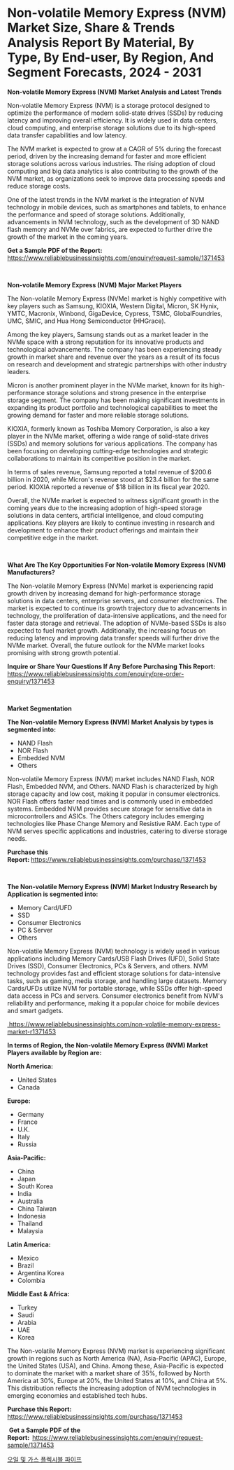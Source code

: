 <p><h1>Non-volatile Memory Express (NVM) Market Size, Share & Trends Analysis Report By Material, By Type, By End-user, By Region, And Segment Forecasts, 2024 - 2031</h1></p><p><strong>Non-volatile Memory Express (NVM) Market Analysis and Latest Trends</strong></p>
<p><p>Non-volatile Memory Express (NVM) is a storage protocol designed to optimize the performance of modern solid-state drives (SSDs) by reducing latency and improving overall efficiency. It is widely used in data centers, cloud computing, and enterprise storage solutions due to its high-speed data transfer capabilities and low latency.</p><p>The NVM market is expected to grow at a CAGR of 5% during the forecast period, driven by the increasing demand for faster and more efficient storage solutions across various industries. The rising adoption of cloud computing and big data analytics is also contributing to the growth of the NVM market, as organizations seek to improve data processing speeds and reduce storage costs.</p><p>One of the latest trends in the NVM market is the integration of NVM technology in mobile devices, such as smartphones and tablets, to enhance the performance and speed of storage solutions. Additionally, advancements in NVM technology, such as the development of 3D NAND flash memory and NVMe over fabrics, are expected to further drive the growth of the market in the coming years.</p></p>
<p><strong>Get a Sample PDF of the Report:&nbsp;</strong> <a href="https://www.reliablebusinessinsights.com/enquiry/request-sample/1371453">https://www.reliablebusinessinsights.com/enquiry/request-sample/1371453</a></p>
<p>&nbsp;</p>
<p><strong>Non-volatile Memory Express (NVM) Major Market Players</strong></p>
<p><p>The Non-volatile Memory Express (NVMe) market is highly competitive with key players such as Samsung, KIOXIA, Western Digital, Micron, SK Hynix, YMTC, Macronix, Winbond, GigaDevice, Cypress, TSMC, GlobalFoundries, UMC, SMIC, and Hua Hong Semiconductor (HHGrace).</p><p>Among the key players, Samsung stands out as a market leader in the NVMe space with a strong reputation for its innovative products and technological advancements. The company has been experiencing steady growth in market share and revenue over the years as a result of its focus on research and development and strategic partnerships with other industry leaders.</p><p>Micron is another prominent player in the NVMe market, known for its high-performance storage solutions and strong presence in the enterprise storage segment. The company has been making significant investments in expanding its product portfolio and technological capabilities to meet the growing demand for faster and more reliable storage solutions.</p><p>KIOXIA, formerly known as Toshiba Memory Corporation, is also a key player in the NVMe market, offering a wide range of solid-state drives (SSDs) and memory solutions for various applications. The company has been focusing on developing cutting-edge technologies and strategic collaborations to maintain its competitive position in the market.</p><p>In terms of sales revenue, Samsung reported a total revenue of $200.6 billion in 2020, while Micron's revenue stood at $23.4 billion for the same period. KIOXIA reported a revenue of $18 billion in its fiscal year 2020.</p><p>Overall, the NVMe market is expected to witness significant growth in the coming years due to the increasing adoption of high-speed storage solutions in data centers, artificial intelligence, and cloud computing applications. Key players are likely to continue investing in research and development to enhance their product offerings and maintain their competitive edge in the market.</p></p>
<p>&nbsp;</p>
<p><strong>What Are The Key Opportunities For Non-volatile Memory Express (NVM) Manufacturers?</strong></p>
<p><p>The Non-volatile Memory Express (NVMe) market is experiencing rapid growth driven by increasing demand for high-performance storage solutions in data centers, enterprise servers, and consumer electronics. The market is expected to continue its growth trajectory due to advancements in technology, the proliferation of data-intensive applications, and the need for faster data storage and retrieval. The adoption of NVMe-based SSDs is also expected to fuel market growth. Additionally, the increasing focus on reducing latency and improving data transfer speeds will further drive the NVMe market. Overall, the future outlook for the NVMe market looks promising with strong growth potential.</p></p>
<p><strong>Inquire or Share Your Questions If Any Before Purchasing This Report:</strong> <a href="https://www.reliablebusinessinsights.com/enquiry/pre-order-enquiry/1371453">https://www.reliablebusinessinsights.com/enquiry/pre-order-enquiry/1371453</a></p>
<p>&nbsp;</p>
<p><strong>Market Segmentation</strong></p>
<p><strong>The Non-volatile Memory Express (NVM) Market Analysis by types is segmented into:</strong></p>
<p><ul><li>NAND Flash</li><li>NOR Flash</li><li>Embedded NVM</li><li>Others</li></ul></p>
<p><p>Non-volatile Memory Express (NVM) market includes NAND Flash, NOR Flash, Embedded NVM, and Others. NAND Flash is characterized by high storage capacity and low cost, making it popular in consumer electronics. NOR Flash offers faster read times and is commonly used in embedded systems. Embedded NVM provides secure storage for sensitive data in microcontrollers and ASICs. The Others category includes emerging technologies like Phase Change Memory and Resistive RAM. Each type of NVM serves specific applications and industries, catering to diverse storage needs.</p></p>
<p><strong>Purchase this Report:&nbsp;</strong><a href="https://www.reliablebusinessinsights.com/purchase/1371453">https://www.reliablebusinessinsights.com/purchase/1371453</a></p>
<p>&nbsp;</p>
<p><strong>The Non-volatile Memory Express (NVM) Market Industry Research by Application is segmented into:</strong></p>
<p><ul><li>Memory Card/UFD</li><li>SSD</li><li>Consumer Electronics</li><li>PC & Server</li><li>Others</li></ul></p>
<p><p>Non-volatile Memory Express (NVM) technology is widely used in various applications including Memory Cards/USB Flash Drives (UFD), Solid State Drives (SSD), Consumer Electronics, PCs & Servers, and others. NVM technology provides fast and efficient storage solutions for data-intensive tasks, such as gaming, media storage, and handling large datasets. Memory Cards/UFDs utilize NVM for portable storage, while SSDs offer high-speed data access in PCs and servers. Consumer electronics benefit from NVM's reliability and performance, making it a popular choice for mobile devices and smart gadgets.</p></p>
<p><a href="https://www.reliablebusinessinsights.com/non-volatile-memory-express-market-r1371453">&nbsp;https://www.reliablebusinessinsights.com/non-volatile-memory-express-market-r1371453</a></p>
<p><strong>In terms of Region, the Non-volatile Memory Express (NVM) Market Players available by Region are:</strong></p>
<p>
    <p> <strong> North America: </strong>
        <ul>
            <li>United States</li>
            <li>Canada</li>
        </ul>
        </p> 
    <p> <strong> Europe: </strong>
        <ul>
            <li>Germany</li>
            <li>France</li>
            <li>U.K.</li>
            <li>Italy</li>
            <li>Russia</li>
        </ul>
        </p> 
    <p> <strong> Asia-Pacific: </strong>
        <ul>
            <li>China</li>
            <li>Japan</li>
            <li>South Korea</li>
            <li>India</li>
            <li>Australia</li>
            <li>China Taiwan</li>
            <li>Indonesia</li>
            <li>Thailand</li>
            <li>Malaysia</li>
        </ul>
        </p> 
    <p> <strong> Latin America: </strong>
        <ul>
            <li>Mexico</li>
            <li>Brazil</li>
            <li>Argentina Korea</li>
            <li>Colombia</li>
        </ul>
        </p> 
    <p> <strong> Middle East & Africa: </strong>
        <ul>
            <li>Turkey</li>
            <li>Saudi</li>
            <li>Arabia</li>
            <li>UAE</li>
            <li>Korea</li>
        </ul>
    </p>
    </p>
<p><p>The Non-volatile Memory Express (NVM) market is experiencing significant growth in regions such as North America (NA), Asia-Pacific (APAC), Europe, the United States (USA), and China. Among these, Asia-Pacific is expected to dominate the market with a market share of 35%, followed by North America at 30%, Europe at 20%, the United States at 10%, and China at 5%. This distribution reflects the increasing adoption of NVM technologies in emerging economies and established tech hubs.</p></p>
<p><strong>Purchase this Report: </strong><a href="https://www.reliablebusinessinsights.com/purchase/1371453">https://www.reliablebusinessinsights.com/purchase/1371453</a></p>
<p>&nbsp;<strong>Get a Sample PDF of the Report:&nbsp;&nbsp;</strong><a href="https://www.reliablebusinessinsights.com/enquiry/request-sample/1371453">https://www.reliablebusinessinsights.com/enquiry/request-sample/1371453</a></p>
<p><strong></strong></p>
<p><p><a href="https://medium.com/@snake68678/%EC%84%9D%EC%9C%A0-%EB%B0%8F-%EA%B0%80%EC%8A%A4-%EC%9C%A0%EC%97%B0-%ED%8C%8C%EC%9D%B4%ED%94%84-%EC%8B%9C%EC%9E%A5-%EB%B6%84%EC%84%9D-cagr-%EC%8B%9C%EC%9E%A5-%EC%84%B8%EB%B6%84%ED%99%94-%EB%B0%8F-%EA%B8%80%EB%A1%9C%EB%B2%8C-%EC%82%B0%EC%97%85-%EA%B0%9C%EC%9A%94-2fc09dbeb85a">오일 및 가스 플렉시블 파이프</a></p></p>
